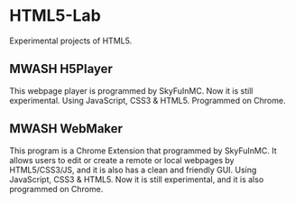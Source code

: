# HTML5-Lab
Experimental projects of HTML5.

## MWASH H5Player
This webpage player is programmed by <a style="text-decoration:none;" target="_blank" href="https://github.com/SkyFuInMC">SkyFuInMC</a>. Now it is still experimental.
Using JavaScript, CSS3 & HTML5. Programmed on Chrome.

## MWASH WebMaker
This program is a Chrome Extension that programmed by <a style="text-decoration:none;" target="_blank" href="https://github.com/SkyFuInMC">SkyFuInMC</a>. It allows users to edit or create a remote or local webpages by HTML5/CSS3/JS, and it is also has a clean and friendly GUI.
Using JavaScript, CSS3 & HTML5. Now it is still experimental, and it is also programmed on Chrome.
